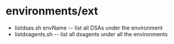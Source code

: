 # environments/ext
* listdsas.sh envName -- list all DSAs under the environment
* listdxagents.sh -- list all dxagents under all the environments
